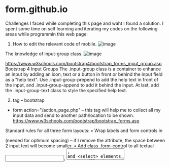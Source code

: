 # form.github.io


Challenges I faced while completing this page and waht I found a solution. I spent some time on self learning and iterating my codes on the following areas while programmin this web page:

1. How to edit the relevant code of mobile.
![image](https://user-images.githubusercontent.com/102950347/204204849-25a41851-3861-4f1b-adf5-17504e425de4.png)


The knowledge of input-group class.
![image](https://user-images.githubusercontent.com/102950347/204206813-11c59068-b48f-4b7e-bba4-8317ac093954.png)

                    
https://www.w3schools.com/bootstrap4/bootstrap_forms_input_group.asp 
Bootstrap 4 Input Groups
The .input-group class is a container to enhance an input by adding an icon, text or a button in front or behind the input field as a "help text".
Use .input-group-prepend to add the help text in front of the input, and .input-group-append to add it behind the input.
At last, add the .input-group-text class to style the specified help text.




2.	<form> tag – bootstrap 
-	form action="/action_page.php" – this tag will help me to collect all my input data and send to another path/location to be shown.
https://www.w3schools.com/bootstrap/bootstrap_forms.asp 

Standard rules for all three form layouts:
•	Wrap labels and form controls in <div class="form-group"> (needed for optimum spacing) – if I remove the attribute, the space between 2 input text will become smaller. 
•	Add class .form-control to all textual <input>, <textarea>, and <select> elements – this will make the input box 100% width of the screen. Once remove, the width will change to the default width. So this depends on how you want my input box look like.
•	Vertical form (this is default)
•	Horizontal form (Add class .form-horizontal to the <form> element)

  
  

  
  3. <textarea> tag – bootstrap
https://www.w3schools.com/tags/tag_textarea.asp 
The <textarea> element is often used in a form, to collect user inputs like comments or reviews.
A text area can hold an unlimited number of characters, and the text renders in a fixed-width font (usually Courier). The size of a text area is specified by the cols and rows attributes (or with CSS).The name attribute is needed to reference the form data after the form is submitted (if you omit the name attribute, no data from the text area will be submitted). The id attribute is needed to associate the text area with a label. 

  
  
  
  4. Mobile responsive. In order to make this table change smoothly in different screen sizes, I realized its responsive function through bootstrap row and column, but when I was designing a small screen style, I found that the original codes had been allocated in a fixed <div> tages, they cannot be re-group in different media queries. After searching a lot of information on the Internet, I couldn't find the easiest way. Finally, I decided to edit another set of codes in HTML for small size of screen to realize the vertical distribution of table.


  
  
  
